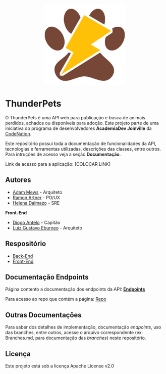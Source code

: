 ﻿

<p align="center">
  <img src="https://github.com/academiadev-jlle/frontend-thunderpets/blob/master/src/assets/logo.png" alt="ThunderPets Logo"/>
</p>
 
# ThunderPets

O ThunderPets é uma API web para publicação e busca de animais perdidos, achados ou disponíveis para adoção. Este projeto parte de uma iniciativa do programa de desenvolvedores **AcademiaDev Joinville** da [CodeNation](http://www.codenation.com.br).

Este repositório possui toda a documentação de funcionalidades da API, tecnologias e ferramentas utilizadas, descrições das classes, entre outros. Para intruções de acesso veja a seção **Documentação**.

Link de acesso para a aplicação: [COLOCAR LINK]

## Autores

* [Adam Mews](https://github.com/liserline) - Arquiteto
* [Ramon Artner](https://github.com/rartner) - PO/UX
* [Helena Dalmazo](https://github.com/nefasta) - SRE

**Front-End**
* [Diogo Antelo](https://github.com/DiogoAntelo) - Capitão
* [Luiz Gustavo Eburneo](https://github.com/Botuca) - Arquiteto

## Respositório
* [Back-End](https://github.com/academiadev-jlle/backend-thunderpets/)
* [Front-End](https://github.com/academiadev-jlle/frontend-thunderpets)

## Documentação Endpoints
Página contento a documentação dos endpoints da API:
[**Endpoints**](https://liserline.github.io/thunder-endpoints/)

Para acesso ao repo que contém a página:
[Repo](https://github.com/LiserLine/thunder-endpoints)

## Outras Documentações
Para saber dos detalhes de implementação, documentação *endpoints*, uso das branches, entre outros, acesse o arquivo correspondente (ex: Branches.md, para documentação das *branches*) neste repositório.

## Licença

Este projeto está sob a licença Apache License v2.0

